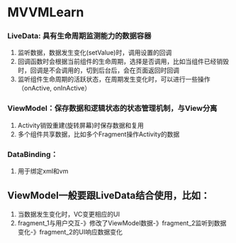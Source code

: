 # MVVMLearn

### LiveData: 具有生命周期监测能力的数据容器
1. 监听数据，数据发生变化(setValue)时，调用设置的回调
2. 回调函数时会根据当前组件的生命周期，选择是否调用，比如当组件已经销毁时，回调是不会调用的，切到后台后，会在页面返回时回调
3. 监听组件生命周期的活跃状态，在周期发生变化时，可以进行一些操作（onActive, onInActive）

### ViewModel：保存数据和逻辑状态的状态管理机制，与View分离
1. Activity销毁重建(旋转屏幕)时保存数据和复用
2. 多个组件共享数据，比如多个Fragment操作Activity的数据

### DataBinding：
1. 用于绑定xml和vm

## ViewModel一般要跟LiveData结合使用，比如：
1. 当数据发生变化时，VC变更相应的UI
2. fragment_1与用户交互-》修改了ViewModel数据-》fragment_2监听到数据变化-》fragment_2的UI响应数据变化